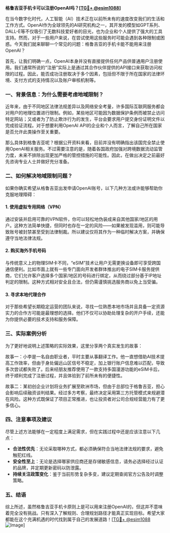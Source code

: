 **格鲁吉亚手机卡可以注册OpenAI吗？[[TG💪+ @esim1088](https://t.me/s/esim1088)]**

在当今数字化时代，人工智能（AI）技术正在以前所未有的速度改变我们的生活和工作方式。OpenAI作为全球领先的AI研究机构之一，其开发的模型如GPT系列、DALL-E等不仅吸引了无数科技爱好者的目光，也为企业和个人提供了强大的工具支持。然而，对于一些用户来说，在尝试使用这些服务时可能会遇到各种限制或困惑。今天我们就来聊聊一个常见的问题：格鲁吉亚的手机卡能不能用来注册OpenAI？

首先，让我们明确一点，OpenAI本身并没有直接提供任何产品供普通用户注册使用。我们通常所说的“注册”实际上是通过其合作伙伴提供的API接口来获取访问权限的过程。因此，能否成功注册取决于多个因素，包括但不限于所在国家的法律环境、支付方式的支持情况以及账户审核机制等。

### 一、背景信息：为什么需要考虑地域限制？

近年来，由于不同地区法律法规差异以及网络安全考量，许多国际互联网服务都会对用户的地理位置进行限制。例如，某些地区可能因为数据保护条例而被禁止访问特定网站；又或者为了防止欺诈行为的发生，平台会要求用户提交身份证明文件以完成验证流程。对于想要利用OpenAI API的企业和个人而言，了解自己所在国家是否允许此类操作至关重要。

那么具体到格鲁吉亚呢？根据公开资料来看，目前并没有明确指出该国完全禁止使用OpenAI相关服务。不过需要注意的是，随着各国政府加强对跨境数据流动监管力度，未来不排除出现更加严格的管控措施的可能性。因此，在做出决定之前最好先咨询专业人士并做好充分准备。

### 二、如何解决地域限制问题？

如果你确实希望从格鲁吉亚出发申请OpenAI账号，以下几种方法或许能够帮助你克服地理障碍：

#### 1. 使用虚拟专用网络（VPN）
通过安装并启用可靠的VPN软件，你可以轻松地伪装成来自其他国家/地区的用户。这种方法简单快捷，但同时也存在一定的风险——如果被发现滥用，则可能导致账号被封禁甚至受到法律制裁。所以建议仅将其作为一种临时解决方案，并确保遵守当地法律法规。

#### 2. 购买海外手机号码
与传统意义上的物理SIM卡不同，“eSIM”技术让用户无需更换设备即可享受跨国通信便利。比如市面上就有一些专门面向开发者群体推出的电子SIM卡服务提供商，它们允许客户选择多个国家/地区的号码进行绑定，从而绕过部分基于IP地址判定的限制。这种方式相对安全且合法，但仍需谨慎挑选服务商以免上当受骗。

#### 3. 寻求本地代理合作
对于那些希望长期稳定运营的团队来说，寻找一位熟悉本地市场并且具备一定资源实力的合作方可能是最理想的选择。他们不仅可以协助处理复杂的开户手续，还能为你提供必要的技术支持和服务保障。

### 三、实际案例分析

为了更好地说明上述策略的实际效果，这里分享两个真实发生的故事：

故事一：小李是一名自由职业者，平时主要从事翻译工作。他一直想借助AI技术提高工作效率，但由于身处偏远山区信号不稳定，加上银行账户信息难以匹配，导致多次尝试都失败了。后来经朋友推荐使用了一款支持多国漫游功能的eSIM卡后，终于顺利完成了注册过程，并且体验到了前所未有的便捷性。

故事二：某初创企业计划将业务扩展至欧洲市场，但由于总部位于格鲁吉亚，担心会影响后续融资谈判结果。经过多方考察，最终决定采用第三方托管模式来规避潜在风险。这种方式既保证了项目正常推进，也让投资者对公司合规经营能力有了更多信心。

### 四、注意事项及建议

尽管上述方法能够在一定程度上满足需求，但在实践过程中还是应该注意以下几点：

- **合法性优先**：无论采取哪种方式，都必须确保符合当地法律法规的要求，避免触犯红线。
- **安全性至上**：无论是选择哪家供应商还是存储敏感信息，请务必选择经过认证的品牌，并定期更新密码以防泄露。
- **持续关注政策变化**：鉴于当前形势复杂多变，建议定期查阅官方公告及时调整策略。

### 五、结语

综上所述，虽然格鲁吉亚手机卡原则上是可以用来注册OpenAI的，但这并不意味着完全没有挑战。只有深入了解规则、合理规划路径才能真正实现目标。希望大家都能在这个充满机遇的时代找到属于自己的发展道路！[[TG💪+ @esim1088](https://t.me/s/esim1088) ![Image](https://i.postimg.cc/4NQfJmqS/Snipaste-2025-05-13-00-14-12.png)]